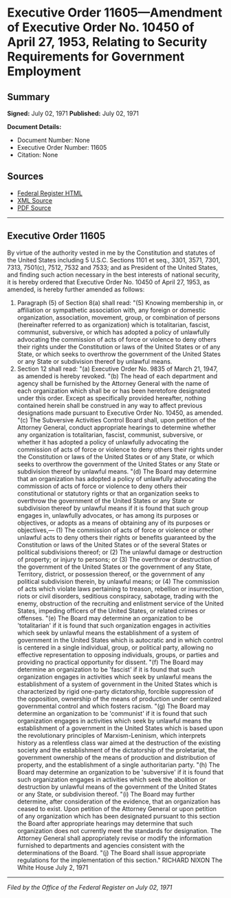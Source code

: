 # Executive Order 11605—Amendment of Executive Order No. 10450 of April 27, 1953, Relating to Security Requirements for Government Employment

## Summary

**Signed:** July 02, 1971
**Published:** July 02, 1971

**Document Details:**
- Document Number: None
- Executive Order Number: 11605
- Citation: None

## Sources
- [Federal Register HTML](https://www.presidency.ucsb.edu/documents/executive-order-11605-amendment-executive-order-no-10450-april-27-1953-relating-security)
- [XML Source](None)
- [PDF Source](None)

---

## Executive Order 11605

By virtue of the authority vested in me by the Constitution and statutes of the United States including 5 U.S.C. Sections 1101 et seq., 3301, 3571, 7301, 7313, 7501(c), 7512, 7532 and 7533; and as President of the United States, and finding such action necessary in the best interests of national security, it is hereby ordered that Executive Order No. 10450 of April 27, 1953, as amended, is hereby further amended as follows:
1. Paragraph (5) of Section 8(a) shall read: "(5) Knowing membership in, or affiliation or sympathetic association with, any foreign or domestic organization, association, movement, group, or combination of persons (hereinafter referred to as organization) which is totalitarian, fascist, communist, subversive, or which has adopted a policy of unlawfully advocating the commission of acts of force or violence to deny others their rights under the Constitution or laws of the United States or of any State, or which seeks to overthrow the government of the United States or any State or subdivision thereof by unlawful means.
2. Section 12 shall read:
"(a) Executive Order No. 9835 of March 21, 1947, as amended is hereby revoked.
"(b) The head of each department and agency shall be furnished by the Attorney General with the name of each organization which shall be or has been heretofore designated under this order. Except as specifically provided hereafter, nothing contained herein shall be construed in any way to affect previous designations made pursuant to Executive Order No. 10450, as amended.
"(c) The Subversive Activities Control Board shall, upon petition of the Attorney General, conduct appropriate hearings to determine whether any organization is totalitarian, fascist, communist, subversive, or whether it has adopted a policy of unlawfully advocating the commission of acts of force or violence to deny others their rights under the Constitution or laws of the United States or of any State, or which seeks to overthrow the government of the United States or any State or subdivision thereof by unlawful means.
"(d) The Board may determine that an organization has adopted a policy of unlawfully advocating the commission of acts of force or violence to deny others their constitutional or statutory rights or that an organization seeks to overthrow the government of the United States or any State or subdivision thereof by unlawful means if it is found that such group engages in, unlawfully advocates, or has among its purposes or objectives, or adopts as a means of obtaining any of its purposes or objectives,—
    (1) The commission of acts of force or violence or other unlawful acts to deny others their rights or benefits guaranteed by the Constitution or laws of the United States or of the several States or political subdivisions thereof; or
    (2) The unlawful damage or destruction of property; or injury to persons; or
    (3) The overthrow or destruction of the government of the United States or the government of any State, Territory, district, or possession thereof, or the government of any political subdivision therein, by unlawful means; or
    (4) The commission of acts which violate laws pertaining to treason, rebellion or insurrection, riots or civil disorders, seditious conspiracy, sabotage, trading with the enemy, obstruction of the recruiting and enlistment service of the United States, impeding officers of the United States, or related crimes or offenses.
"(e) The Board may determine an organization to be 'totalitarian' if it is found that such organization engages in activities which seek by unlawful means the establishment of a system of government in the United States which is autocratic and in which control is centered in a single individual, group, or political party, allowing no effective representation to opposing individuals, groups, or parties and providing no practical opportunity for dissent.
"(f) The Board may determine an organization to be 'fascist' if it is found that such organization engages in activities which seek by unlawful means the establishment of a system of government in the United States which is characterized by rigid one-party dictatorship, forcible suppression of the opposition, ownership of the means of production under centralized governmental control and which fosters racism.
"(g) The Board may determine an organization to be 'communist' if it is found that such organization engages in activities which seek by unlawful means the establishment of a government in the United States which is based upon the revolutionary principles of Marxism-Leninism, which interprets history as a relentless class war aimed at the destruction of the existing society and the establishment of the dictatorship of the proletariat, the government ownership of the means of production and distribution of property, and the establishment of a single authoritarian party.
"(h) The Board may determine an organization to be 'subversive' if it is found that such organization engages in activities which seek the abolition or destruction by unlawful means of the government of the United States or any State, or subdivision thereof.
"(i) The Board may further determine, after consideration of the evidence, that an organization has ceased to exist. Upon petition of the Attorney General or upon petition of any organization which has been designated pursuant to this section the Board after appropriate hearings may determine that such organization does not currently meet the standards for designation. The Attorney General shall appropriately revise or modify the information furnished to departments and agencies consistent with the determinations of the Board.
"(j) The Board shall issue appropriate regulations for the implementation of this section."
RICHARD NIXON
The White House
July 2, 1971

---

*Filed by the Office of the Federal Register on July 02, 1971*
